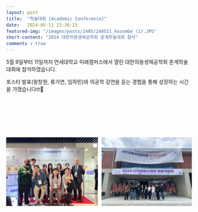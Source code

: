 ```yaml
---
layout: post 
title:  "학술대회 [Academic Conference]"
date:   2024-05-11 13:36:23
featured-img: "/images/posts/2405/240511_kosombe (1).JPG"
short-content: "2024 대한의용생체공학회 춘계학술대회 참석"
comments : true
---
```


5월 9일부터 11일까지 연세대학교 미래캠퍼스에서 열린 대한의용생체공학회 춘계학술대회에 참석하였습니다. 
 
포스터 발표(왕창원, 류가연, 임하민)와 의공학 강연을 듣는 경험을 통해 성장하는 시간을 가졌습니다🤓📝

<div style="display: flex; justify-content: center;">
    <span class="image featured" style="margin-right: 10px;"><img src="/images/posts/2405/240511_kosombe (1).JPG" alt="" style='height: 400px; object-fit: contain;'></span>
    <span class="image featured"><img src="/images/posts/2405/240511_kosombe (2).JPG" alt="" style='height: 400px; object-fit: contain;'></span>
</div>